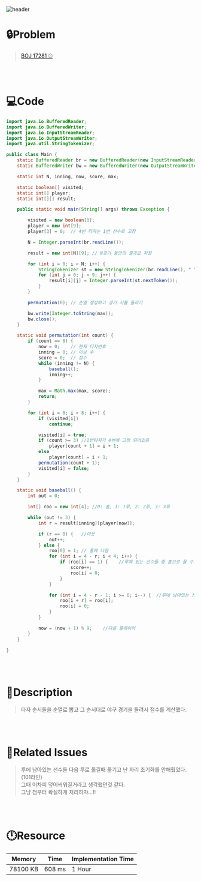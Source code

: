![header](https://capsule-render.vercel.app/api?type=waving&height=200&color=0:B2E6FF,100:FFB2D6&text=BOJ%2017281&fontColor=FFFFFF&fontAlign=80&fontAlignY=35&fontSize=50)

# **🔒Problem**

> [BOJ 17281 ⚾](https://www.acmicpc.net/problem/17281)

<br>
<br>

# **💻Code**

```java
import java.io.BufferedReader;
import java.io.BufferedWriter;
import java.io.InputStreamReader;
import java.io.OutputStreamWriter;
import java.util.StringTokenizer;

public class Main {
	static BufferedReader br = new BufferedReader(new InputStreamReader(System.in));
	static BufferedWriter bw = new BufferedWriter(new OutputStreamWriter(System.out));

	static int N, inning, now, score, max;

	static boolean[] visited;
	static int[] player;
	static int[][] result;

	public static void main(String[] args) throws Exception {

		visited = new boolean[8];
		player = new int[9];
		player[3] = 0;  // 4번 타자는 1번 선수로 고정

		N = Integer.parseInt(br.readLine());

		result = new int[N][9]; // N경기 동안의 결과값 저장

		for (int i = 0; i < N; i++) {
			StringTokenizer st = new StringTokenizer(br.readLine(), " ");
			for (int j = 0; j < 9; j++) {
				result[i][j] = Integer.parseInt(st.nextToken());
			}
		}

		permutation(0); // 순열 생성하고 경기 시뮬 돌리기

		bw.write(Integer.toString(max));
		bw.close();
	}

	static void permutation(int count) {
		if (count == 8) {
			now = 0;    // 현재 타자번호
			inning = 0; // 이닝 수
			score = 0;  // 점수
			while (inning != N) {
				baseball();
				inning++;
			}

			max = Math.max(max, score);
			return;
		}

		for (int i = 0; i < 8; i++) {
			if (visited[i])
				continue;

			visited[i] = true;
			if (count >= 3) //1번타자가 4번에 고정 되어있음
				player[count + 1] = i + 1;
			else
				player[count] = i + 1;
			permutation(count + 1);
			visited[i] = false;
		}
	}

	static void baseball() {
		int out = 0;

		int[] roo = new int[4]; //0: 홈, 1: 1루, 2: 2루, 3: 3루

		while (out != 3) {
			int r = result[inning][player[now]];

			if (r == 0) {   //아웃
				out++;
			} else {
				roo[0] = 1; // 홈에 나옴
				for (int i = 4 - r; i < 4; i++) {
					if (roo[i] == 1) {    //루에 있는 선수들 중 홈으로 올 수 있는 선수들 만큼 점수 획득
						score++;
						roo[i] = 0;
					}
				}

				for (int i = 4 - r - 1; i >= 0; i--) {  //루에 남아있는 선수들 다음 루로 옮기기
					roo[i + r] = roo[i];
					roo[i] = 0;
				}
			}

			now = (now + 1) % 9;    //다음 플레이어
		}
	}

}

```

<br>
<br>

# **🔑Description**

> 타자 순서들을 순열로 뽑고 그 순서대로 야구 경기을 돌려서 점수를 계산했다.

<br>
<br>

# **📑Related Issues**

> 루에 남아있는 선수들 다음 루로 옮길때 옮기고 난 자리 초기화를 안해줬었다. (101라인)\
> 그때 어차피 덮어씌워질거라고 생각했던것 같다.\
> 그냥 첨부터 확실하게 처리하쟈...!!

<br>
<br>

# **🕛Resource**

| Memory   | Time   | Implementation Time |
| -------- | ------ | ------------------- |
| 78100 KB | 608 ms | 1 Hour              |
